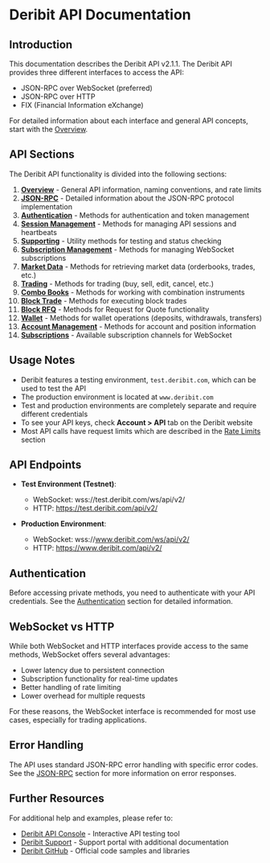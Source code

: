 # Deribit API Documentation

## Introduction

This documentation describes the Deribit API v2.1.1. The Deribit API provides three different interfaces to access the API:

- JSON-RPC over WebSocket (preferred)
- JSON-RPC over HTTP
- FIX (Financial Information eXchange)

For detailed information about each interface and general API concepts, start with the [Overview](overview.md).

## API Sections

The Deribit API functionality is divided into the following sections:

1. [**Overview**](overview.md) - General API information, naming conventions, and rate limits
2. [**JSON-RPC**](json_rpc.md) - Detailed information about the JSON-RPC protocol implementation
3. [**Authentication**](authentication.md) - Methods for authentication and token management
4. [**Session Management**](session_management.md) - Methods for managing API sessions and heartbeats
5. [**Supporting**](supporting.md) - Utility methods for testing and status checking
6. [**Subscription Management**](subscription_management.md) - Methods for managing WebSocket subscriptions
7. [**Market Data**](market_data.md) - Methods for retrieving market data (orderbooks, trades, etc.)
8. [**Trading**](trading.md) - Methods for trading (buy, sell, edit, cancel, etc.)
9. [**Combo Books**](combo_books.md) - Methods for working with combination instruments
10. [**Block Trade**](block_trade.md) - Methods for executing block trades
11. [**Block RFQ**](block_rfq.md) - Methods for Request for Quote functionality
12. [**Wallet**](wallet.md) - Methods for wallet operations (deposits, withdrawals, transfers)
13. [**Account Management**](account_management.md) - Methods for account and position information
14. [**Subscriptions**](subscriptions.md) - Available subscription channels for WebSocket

## Usage Notes

- Deribit features a testing environment, `test.deribit.com`, which can be used to test the API
- The production environment is located at `www.deribit.com`
- Test and production environments are completely separate and require different credentials
- To see your API keys, check **Account > API** tab on the Deribit website
- Most API calls have request limits which are described in the [Rate Limits](overview.md#rate-limits) section

## API Endpoints

- **Test Environment (Testnet)**: 
  - WebSocket: wss://test.deribit.com/ws/api/v2/
  - HTTP: https://test.deribit.com/api/v2/

- **Production Environment**:
  - WebSocket: wss://www.deribit.com/ws/api/v2/
  - HTTP: https://www.deribit.com/api/v2/

## Authentication

Before accessing private methods, you need to authenticate with your API credentials. See the [Authentication](authentication.md) section for detailed information.

## WebSocket vs HTTP

While both WebSocket and HTTP interfaces provide access to the same methods, WebSocket offers several advantages:

- Lower latency due to persistent connection
- Subscription functionality for real-time updates
- Better handling of rate limiting
- Lower overhead for multiple requests

For these reasons, the WebSocket interface is recommended for most use cases, especially for trading applications.

## Error Handling

The API uses standard JSON-RPC error handling with specific error codes. See the [JSON-RPC](json_rpc.md#response-messages) section for more information on error responses.

## Further Resources

For additional help and examples, please refer to:

- [Deribit API Console](https://test.deribit.com/api-console) - Interactive API testing tool
- [Deribit Support](https://support.deribit.com) - Support portal with additional documentation
- [Deribit GitHub](https://github.com/deribit) - Official code samples and libraries